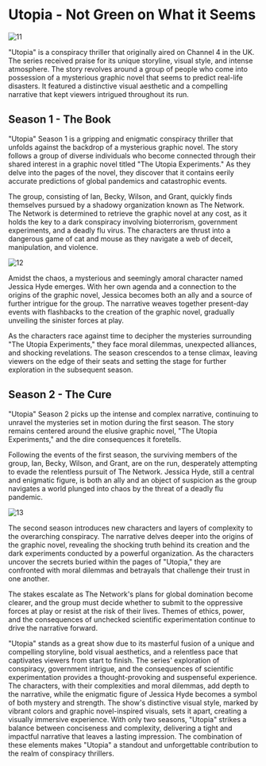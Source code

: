 # Utopia - Not Green on What it Seems

![11](https://github.com/ChristianDarwin/app-dev/assets/152004865/9f7aad0e-9b2c-4f8e-82f9-f74627f134bf)

 "Utopia" is a conspiracy thriller that originally aired on Channel 4 in the UK. The series received praise for its unique storyline, visual style, and intense atmosphere. The story revolves around a group of people who come into possession of a mysterious graphic novel that seems to predict real-life disasters. It featured a distinctive visual aesthetic and a compelling narrative that kept viewers intrigued throughout its run.

## Season 1 - The Book

"Utopia" Season 1 is a gripping and enigmatic conspiracy thriller that unfolds against the backdrop of a mysterious graphic novel. The story follows a group of diverse individuals who become connected through their shared interest in a graphic novel titled "The Utopia Experiments." As they delve into the pages of the novel, they discover that it contains eerily accurate predictions of global pandemics and catastrophic events.

The group, consisting of Ian, Becky, Wilson, and Grant, quickly finds themselves pursued by a shadowy organization known as The Network. The Network is determined to retrieve the graphic novel at any cost, as it holds the key to a dark conspiracy involving bioterrorism, government experiments, and a deadly flu virus. The characters are thrust into a dangerous game of cat and mouse as they navigate a web of deceit, manipulation, and violence.

![12](https://github.com/ChristianDarwin/app-dev/assets/152004865/86d8f923-6342-4235-a69f-d9dbf31ec157)

Amidst the chaos, a mysterious and seemingly amoral character named Jessica Hyde emerges. With her own agenda and a connection to the origins of the graphic novel, Jessica becomes both an ally and a source of further intrigue for the group. The narrative weaves together present-day events with flashbacks to the creation of the graphic novel, gradually unveiling the sinister forces at play.

As the characters race against time to decipher the mysteries surrounding "The Utopia Experiments," they face moral dilemmas, unexpected alliances, and shocking revelations. The season crescendos to a tense climax, leaving viewers on the edge of their seats and setting the stage for further exploration in the subsequent season.

## Season 2 - The Cure

"Utopia" Season 2 picks up the intense and complex narrative, continuing to unravel the mysteries set in motion during the first season. The story remains centered around the elusive graphic novel, "The Utopia Experiments," and the dire consequences it foretells.

Following the events of the first season, the surviving members of the group, Ian, Becky, Wilson, and Grant, are on the run, desperately attempting to evade the relentless pursuit of The Network. Jessica Hyde, still a central and enigmatic figure, is both an ally and an object of suspicion as the group navigates a world plunged into chaos by the threat of a deadly flu pandemic.

![13](https://github.com/ChristianDarwin/app-dev/assets/152004865/c606b21c-d69f-433d-8a35-30d89773b2e4)

The second season introduces new characters and layers of complexity to the overarching conspiracy. The narrative delves deeper into the origins of the graphic novel, revealing the shocking truth behind its creation and the dark experiments conducted by a powerful organization. As the characters uncover the secrets buried within the pages of "Utopia," they are confronted with moral dilemmas and betrayals that challenge their trust in one another.

The stakes escalate as The Network's plans for global domination become clearer, and the group must decide whether to submit to the oppressive forces at play or resist at the risk of their lives. Themes of ethics, power, and the consequences of unchecked scientific experimentation continue to drive the narrative forward.

"Utopia" stands as a great show due to its masterful fusion of a unique and compelling storyline, bold visual aesthetics, and a relentless pace that captivates viewers from start to finish. The series' exploration of conspiracy, government intrigue, and the consequences of scientific experimentation provides a thought-provoking and suspenseful experience. The characters, with their complexities and moral dilemmas, add depth to the narrative, while the enigmatic figure of Jessica Hyde becomes a symbol of both mystery and strength. The show's distinctive visual style, marked by vibrant colors and graphic novel-inspired visuals, sets it apart, creating a visually immersive experience. With only two seasons, "Utopia" strikes a balance between conciseness and complexity, delivering a tight and impactful narrative that leaves a lasting impression. The combination of these elements makes "Utopia" a standout and unforgettable contribution to the realm of conspiracy thrillers.

